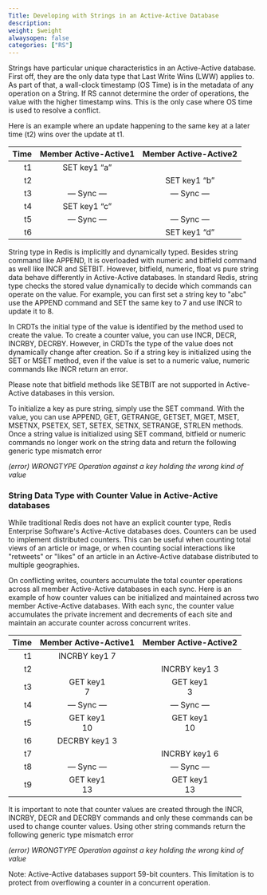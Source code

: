 ```yaml
---
Title: Developing with Strings in an Active-Active Database
description:
weight: $weight
alwaysopen: false
categories: ["RS"]
---
```

Strings have particular unique characteristics in an Active-Active database. First off,
they are the only data type that Last Write Wins (LWW) applies to. As
part of that, a wall-clock timestamp (OS Time) is in the metadata of any
operation on a String. If RS cannot determine the order of operations,
the value with the higher timestamp wins. This is the only case where OS
time is used to resolve a conflict.

Here is an example where an update happening to the same key at a later
time (t2) wins over the update at t1.

|  **Time** | **Member Active-Active1** | **Member Active-Active2** |
|  ------: | :------: | :------: |
|  t1 | SET key1 “a” |  |
|  t2 |  | SET key1 “b” |
|  t3 | — Sync — | — Sync — |
|  t4 | SET key1 “c” |  |
|  t5 | — Sync — | — Sync — |
|  t6 |  | SET key1 “d” |

String type in Redis is implicitly and dynamically typed. Besides string
command like APPEND, It is overloaded with numeric and bitfield command
as well like INCR and SETBIT. However, bitfield, numeric, float vs pure
string data behave differently in Active-Active databases. In standard Redis, string type
checks the stored value dynamically to decide which commands can operate
on the value. For example, you can first set a string key to "abc" use
the APPEND command and SET the same key to 7 and use INCR to update it
to 8.

In CRDTs the initial type of the value is identified by the method used
to create the value. To create a counter value, you can use INCR, DECR,
INCRBY, DECRBY. However, in CRDTs the type of the value does not
dynamically change after creation. So if a string key is initialized
using the SET or MSET method, even if the value is set to a numeric
value, numeric commands like INCR return an error.

Please note that bitfield methods like SETBIT are not supported in Active-Active databases
in this version.

To initialize a key as pure string, simply use the SET command. With the
value, you can use APPEND, GET, GETRANGE, GETSET, MGET, MSET, MSETNX,
PSETEX, SET, SETEX, SETNX, SETRANGE, STRLEN methods. Once a string value
is initialized using SET command, bitfield or numeric commands no longer
work on the string data and return the following generic type mismatch
error

*(error) WRONGTYPE Operation against a key holding the wrong kind of
value*

### String Data Type with Counter Value in Active-Active databases

While traditional Redis does not have an explicit counter type, Redis
Enterprise Software's Active-Active databases does. Counters can be used to implement
distributed counters. This can be useful when counting total views of an
article or image, or when counting social interactions like "retweets"
or "likes" of an article in an Active-Active database distributed to multiple geographies.

On conflicting writes, counters accumulate the total counter operations
across all member Active-Active databases in each sync. Here is an example of how counter
values can be initialized and maintained across two member Active-Active databases. With
each sync, the counter value accumulates the private increment and
decrements of each site and maintain an accurate counter across
concurrent writes.

|  **Time** | **Member Active-Active1** | **Member Active-Active2** |
|  ------: | :------: | :------: |
|  t1 | INCRBY key1 7 |  |
|  t2 |  | INCRBY key1 3 |
|  t3 | GET key1<br/>7 | GET key1<br/>3 |
|  t4 | — Sync — | — Sync — |
|  t5 | GET key1<br/>10 | GET key1<br/>10 |
|  t6 | DECRBY key1 3 |  |
|  t7 |  | INCRBY key1 6 |
|  t8 | — Sync — | — Sync — |
|  t9 | GET key1<br/>13 | GET key1<br/>13 |

It is important to note that counter values are created through the
INCR, INCRBY, DECR and DECRBY commands and only these commands can be
used to change counter values. Using other string commands return the
following generic type mismatch error

*(error) WRONGTYPE Operation against a key holding the wrong kind of
value*

Note: Active-Active databases support 59-bit counters. This limitation is to protect from
overflowing a counter in a concurrent operation.
